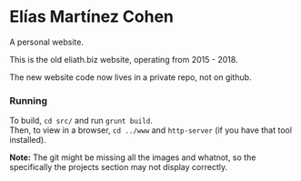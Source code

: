 Elías Martínez Cohen
==================

A personal website.

This is the old eliath.biz website, operating from 2015 - 2018.

The new website code now lives in a private repo, not on github.

### Running

To build, `cd src/` and run `grunt build`.  
Then, to view in a browser, `cd ../www` and `http-server` (if you have that tool installed).

**Note:**
The git might be missing all the images and whatnot, so the specifically the projects section may not display correctly.

